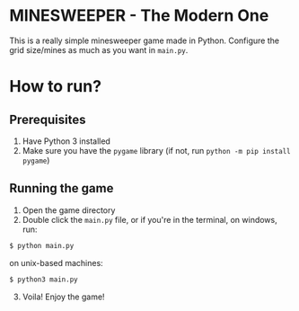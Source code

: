 # MINESWEEPER - The Modern One

This is a really simple minesweeper game made in Python. Configure the grid size/mines as much as you want in `main.py`.

# How to run?

## Prerequisites
1. Have Python 3 installed
2. Make sure you have the `pygame` library (if not, run `python -m pip install pygame`)

## Running the game

1. Open the game directory
2. Double click the `main.py` file, or if you're in the terminal, on windows, run:
```bash
$ python main.py
```
on unix-based machines:
```bash
$ python3 main.py
```
3. Voila! Enjoy the game!
